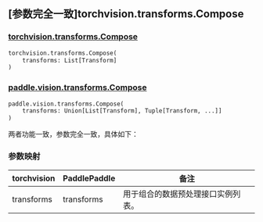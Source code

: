## [参数完全一致]torchvision.transforms.Compose

### [torchvision.transforms.Compose](https://pytorch.org/vision/main/generated/torchvision.transforms.Compose.html)

```python
torchvision.transforms.Compose(
    transforms: List[Transform]
)
```

### [paddle.vision.transforms.Compose](https://www.paddlepaddle.org.cn/documentation/docs/zh/develop/api/paddle/vision/transforms/Compose_cn.html)

```python
paddle.vision.transforms.Compose(
    transforms: Union[List[Transform], Tuple[Transform, ...]]
)

```

两者功能一致，参数完全一致，具体如下：

### 参数映射

| torchvision                 | PaddlePaddle                | 备注                                     |
| ---------------------------------------------- | ----------------------------------------------- | ---------------------------------------- |
| transforms          | transforms                       | 用于组合的数据预处理接口实例列表。 |
